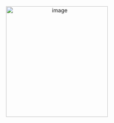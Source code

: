 
<div align="center"> <img width="267" height="291" alt="image" alighn src="https://github.com/user-attachments/assets/0ba58139-ffd7-4257-ac2c-8c707d38060c" /> </div>


















